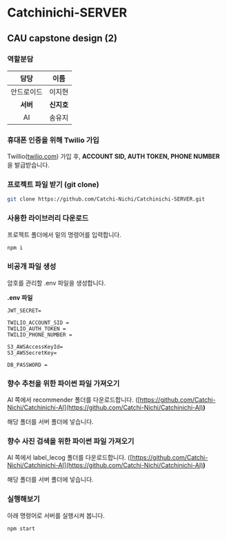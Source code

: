 # Catchinichi-SERVER

## CAU capstone design (2)

### 역할분담

|    담당    | 이름       |
| :--------: | ---------- |
| 안드로이드 | 이지현     |
|  **서버**  | **신지호** |
|     AI     | 송유지     |


### 휴대폰 인증을 위해  Twilio 가입

Twillio([twilio.com](http://twilio.com/)) 가입 후, **ACCOUNT SID, AUTH TOKEN, PHONE NUMBER**을 발급받습니다.

### 프로젝트 파일 받기 (**git clone)**

```bash
git clone https://github.com/Catchi-Nichi/Catchinichi-SERVER.git
```

### 사용한 라이브러리 다운로드

프로젝트 폴더에서 밑의 명령어를 입력합니다.

```bash
npm i
```

### 비공개 파일 생성

암호를 관리할 .env 파일을 생성합니다.

**.env 파일**

```
JWT_SECRET= 

TWILIO_ACCOUNT_SID = 
TWILIO_AUTH_TOKEN = 
TWILIO_PHONE_NUMBER = 

S3_AWSAccessKeyId=
S3_AWSSecretKey=

DB_PASSWORD = 
```

### 향수 추천을 위한 파이썬 파일 가져오기

AI 쪽에서 recommender 폴더를 다운로드합니다. ([https://github.com/Catchi-Nichi/Catchinichi-AI](https://github.com/Catchi-Nichi/Catchinichi-AI)**)**

해당 폴더를 서버 폴더에 넣습니다.

### 향수 사진 검색을 위한 파이썬 파일 가져오기

AI 쪽에서 label_lecog 폴더를 다운로드합니다. ([https://github.com/Catchi-Nichi/Catchinichi-AI](https://github.com/Catchi-Nichi/Catchinichi-AI)**)**

해당 폴더를 서버 폴더에 넣습니다.

### 실행해보기

아래 명령어로 서버를 실행시켜 봅니다.

```bash
npm start
```
